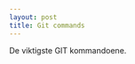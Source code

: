 ```yaml
---
layout: post
title: Git commands
---
```


<p class="message">
  De viktigste GIT kommandoene.
</p>

<script src="https://gist.github.com/toro68/3a4bcb24bb60f0492997.js"></script>



